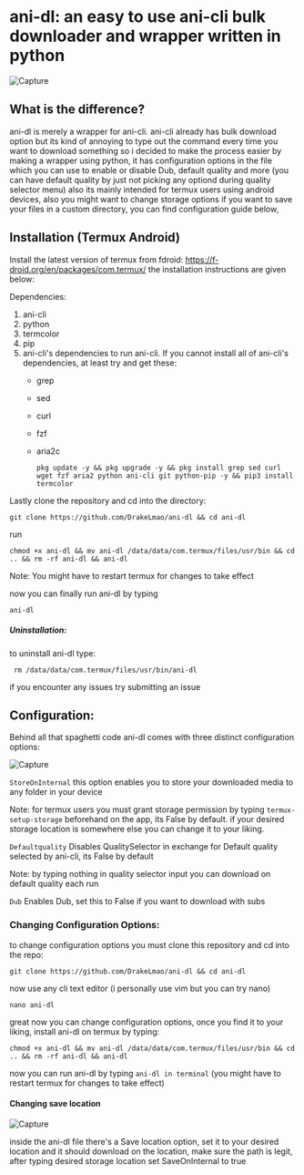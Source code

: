 # ani-dl: an easy to use ani-cli bulk downloader and wrapper written in python

![Capture](https://github.com/user-attachments/assets/e132ebb5-3898-421e-bddb-a9c2b32724ca)

## What is the difference?
ani-dl is merely a wrapper for ani-cli. ani-cli already has bulk download option but its kind of annoying to type out the command every time you want to download something so i decided to make the process easier by making a wrapper using python, it has configuration options in the file which you can use to enable or disable Dub, default quality and more (you can have default quality by just not picking any optiond during quality selector menu) also its mainly intended for termux users using android devices, also you might want to change storage options if you want to save your files in a custom directory, you can find configuration guide below,

## Installation (Termux Android)
Install the latest version of termux from fdroid: https://f-droid.org/en/packages/com.termux/
the installation instructions are given below:

Dependencies:
1. ani-cli
2. python
3. termcolor
4. pip
5. ani-cli's dependencies to run ani-cli. If you cannot install all of ani-cli's dependencies, at least try and get these:
    - grep
    - sed
    - curl
    - fzf
    - aria2c

          pkg update -y && pkg upgrade -y && pkg install grep sed curl wget fzf aria2 python ani-cli git python-pip -y && pip3 install termcolor

Lastly clone the repository and cd into the directory:

    git clone https://github.com/DrakeLmao/ani-dl && cd ani-dl
run

    chmod +x ani-dl && mv ani-dl /data/data/com.termux/files/usr/bin && cd .. && rm -rf ani-dl && ani-dl

Note: You might have to restart termux for changes to take effect

now you can finally run ani-dl by typing
 
    ani-dl

##### Uninstallation:
to uninstall ani-dl type:

     rm /data/data/com.termux/files/usr/bin/ani-dl

if you encounter any issues try submitting an issue

## Configuration:
Behind all that spaghetti code ani-dl comes with three distinct configuration options:

![Capture](https://github.com/user-attachments/assets/d09be15e-824b-45a2-a914-bbcb1d63d4e4)

```StoreOnInternal``` this option enables you to store your downloaded media to any folder in your device

Note: for termux users you must grant storage permission by typing ```termux-setup-storage``` beforehand on the app, its False by default. if your desired storage location is somewhere else you can change it to your liking.

```Defaultquality``` Disables QualitySelector in exchange for Default quality selected by ani-cli, its False by default 

Note: by typing nothing in quality selector input you can download on default quality each run

```Dub``` Enables Dub, set this to False if you want to download with subs

### Changing Configuration Options:
to change configuration options you must clone this repository and cd into the repo:
 
    git clone https://github.com/DrakeLmao/ani-dl && cd ani-dl

now use any cli text editor (i personally use vim but you can try nano)

    nano ani-dl

great now you can change configuration options, once you find it to your liking, install ani-dl on termux by typing:

    chmod +x ani-dl && mv ani-dl /data/data/com.termux/files/usr/bin && cd .. && rm -rf ani-dl && ani-dl

now you can run ani-dl by typing ```ani-dl in terminal``` (you might have to restart termux for changes to take effect)


#### Changing save location

![Capture](https://github.com/user-attachments/assets/9cfc3a05-336a-4d64-823b-5c8c9447148d)

inside the ani-dl file there's a Save location option, set it to your desired location and it should download on the location, make sure the path is legit, after typing desired storage location set SaveOnInternal to true
